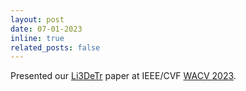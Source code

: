 ```yaml
---
layout: post
date: 07-01-2023
inline: true
related_posts: false
---
```


Presented our [Li3DeTr](https://openaccess.thecvf.com/content/WACV2023/papers/Erabati_Li3DeTr_A_LiDAR_Based_3D_Detection_Transformer_WACV_2023_paper.pdf) paper at IEEE/CVF [WACV 2023](https://wacv2023.thecvf.com/home).
